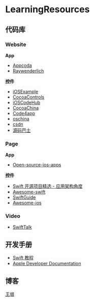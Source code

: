 # LearningResources

## 代码库

### Website
**App**
* [Appcoda](https://www.appcoda.com)
* [Raywenderlich](https://www.raywenderlich.com/library)

**控件**
* [iOSExample](https://iosexample.com/)
* [CocoaControls](https://www.cocoacontrols.com)
* [iOSCodeHub](http://www.ioscodehub.com)
* [CocoaChina](http://code.cocoachina.com)
* [Code4app](http://www.code4app.com/category)
* [oschina](https://www.oschina.net/project/tags)
* [csdn](https://download.csdn.net/psearch/0/10/0/0/1/iOS)
* [源码巴士](http://www.appcode.cc/list-2-1.html)

### Page
**App**
* [Open-source-ios-apps](https://github.com/dkhamsing/open-source-ios-apps)

**控件**
* [Swift 开源项目精选 - 应用架构角度](https://xiaozhuanlan.com/topic/5796328014)
* [Awesome-swift](https://github.com/matteocrippa/awesome-swift)
* [SwiftGuide](https://github.com/ipader/SwiftGuide)
* [Awesome-ios](https://github.com/vsouza/awesome-ios)

### Video
* [SwiftTalk](https://talk.objc.io)

## 开发手册
* [Swift 教程](https://swiftgg.gitbook.io/swift/swift-jiao-cheng)
* [Apple Developer Documentation](https://developer.apple.com/documentation/)


## 博客
[王垠](http://www.yinwang.org/)
